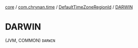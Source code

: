 [core](../../index.md) / [com.chrynan.time](../index.md) / [DefaultTimeZoneRegionId](index.md) / [DARWIN](./-d-a-r-w-i-n.md)

# DARWIN

(JVM, COMMON) `DARWIN`